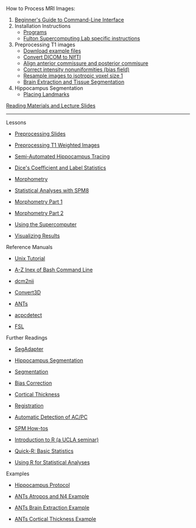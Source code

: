 How to Process MRI Images:

1. [Beginner's Guide to Command-Line Interface](begin_primer)
2. Installation Instructions
    * [Programs](Home)
    * [Fulton Supercomputing Lab specific instructions](fsl)
3. Preprocessing T1 images
     * [Download example files](https://bitbucket.org/njhunsaker/preprocessing-t1-example)
     * [Convert DICOM to NIfTI](preprocessing_dcm2nii)
     * [Align anterior commissure and posterior commisure](preprocessing_acpcdetect)
     * [Correct intensity nonuniformities (bias field)](preprocessing_N4BiasFieldCorrection)
     * [Resample images to isotropic voxel size 1](preprocessing_resample)
     * [Brain Extraction and Tissue Segmentation](preprocessing_antscorticalthickness)
4. Hippocampus Segmentation
     * [Placing Landmarks](hpc_landmarks)

[Reading Materials and Lecture Slides](manuals_slides)

---------------------------------------

Lessons

* [Preprocessing Slides](https://bitbucket.org/njhunsaker/byu-mri-guide/downloads/20140924_Preprocessing_Lecture.pdf)

* [Preprocessing T1 Weighted Images](preprocessing_t1_weighted_images)

* [Semi-Automated Hippocampus Tracing](semiautomated_hippocampus_tracing)

* [Dice's Coefficient and Label Statistics](dices_coefficient_and_label_statistics)

* [Morphometry](morphometry)

* [Statistical Analyses with SPM8](statistical_analyses_with_spm8)

* [Morphometry Part 1](https://bitbucket.org/njhunsaker/byu-mri-guide/downloads/20141008_MorphometryPt1.pdf)

* [Morphometry Part 2](https://bitbucket.org/njhunsaker/byu-mri-guide/downloads/20141015_MorphometryPt2.pdf)

* [Using the Supercomputer](supercomputer)

* [Visualizing Results](visualizing_result)

Reference Manuals

* [Unix Tutorial](https://bitbucket.org/njhunsaker/byu-mri-guide/downloads/20140917_Unix_Tutorial.pdf)

* [A-Z Inex of Bash Command Line](http://ss64.com/bash/)

* [dcm2nii](http://www.mccauslandcenter.sc.edu/mricro/mricron/dcm2nii.html)

* [Convert3D](http://www.itksnap.org/pmwiki/pmwiki.php?n=Convert3D.Documentation)

* [ANTs](https://github.com/stnava/ANTsDoc/raw/master/ants2.pdf)

* [acpcdetect](https://www.nitrc.org/docman/view.php/90/917/acpcdetect.pdf)

* [FSL](http://fsl.fmrib.ox.ac.uk/fsl/fslwiki/FslOverview)

Further Readings

* [SegAdapter](https://bitbucket.org/njhunsaker/byu-mri-guide/downloads/20141001_SegAdapter.pdf)

* [Hippocampus Segmentation](https://bitbucket.org/njhunsaker/byu-mri-guide/downloads/20141001_Hippocampus.pdf)

* [Segmentation](http://sourceforge.net/projects/advants/files/Documentation/atropos.pdf/download)

* [Bias Correction](http://dx.doi.org/10.1109/TMI.2010.2046908)

* [Cortical Thickness](http://dx.doi.org/10.1016/j.neuroimage.2014.05.044)

* [Registration](http://sourceforge.net/projects/advants/files/Documentation/antstheory.pdf/download)

* [Automatic Detection of AC/PC](http://dx.doi.org/10.1016/j.neuroimage.2009.02.030)

* [SPM How-tos](http://brainimaging.waisman.wisc.edu/~oakes/spm/spm_how_tos.html)

* [Introduction to R (a UCLA seminar)](http://www.ats.ucla.edu/stat/r/seminars/intro.htm)

* [Quick-R: Basic Statistics](http://www.statmethods.net/stATS/index.html)

* [Using R for Statistical Analyses](http://www.gardenersown.co.uk/education/lectures/r/regression.htm)

Examples

* [Hippocampus Protocol](https://bitbucket.org/njhunsaker/byu-mri-guide/downloads/Mango%20Protocol.pptx)

* [ANTs Atropos and N4 Example](https://github.com/ntustison/antsAtroposN4Example)

* [ANTs Brain Extraction Example](https://github.com/ntustison/antsBrainExtractionExample)

* [ANTs Cortical Thickness Example](https://github.com/ntustison/antsCorticalThicknessExample)